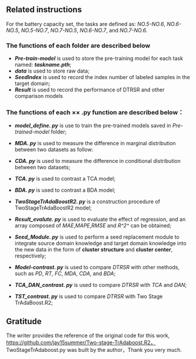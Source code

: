 ## Related instructions
For the battery capacity set, the tasks are defined as: *NO.5-NO.6*, *NO.6-NO.5*, *NO.5-NO.7*, *NO.7-NO.5*, *NO.6-NO.7*, and *NO.7-NO.6*.

### The  functions  of each folder are described below

- ***Pre-train-model*** is used to store the pre-training model for each task named: ***taskname.pth***;
- ***data*** is used to store raw data;
- ***SeedIndex*** is used to record the index number of labeled samples in the target domain;
- ***Result*** is used to record the performance of DTRSR and other comparison models


### The functions of each ×× .py function are described below：

- ***model_define. py***  is use to train the pre-trained models saved in *Pre-trained-model* folder;


- ***MDA. py*** is used to measure the difference in marginal distribution between two datasets as follow:
- ***CDA. py*** is used to measure the difference in conditional distribution between two datasets;
- ***TCA. py*** is used to contrast a TCA model;
- ***BDA. py*** is used to contrast a BDA model;
- ***TwoStageTrAdaBoostR2. py*** is a construction procedure of TwoStageTrAdaBoostR2 model;


- ***Result_evalute. py*** is used to evaluate the effect of regression, and an array composed of *MAE*,*MAPE*,*RMSE* and *R^2^* can be obtained;
- ***Seed_Module. py*** is used to perform a seed replacement module to integrate source domain knowledge and target domain knowledge into the new data in the form of **cluster structure** and **cluster center**, respectively;
- ***Model-contrast. py*** is used to compare *DTRSR* with other methods, such as *PD*, *RT*, *FC*, *MDA*, *CDA*, and *BDA*;
- ***TCA_DAN_contrast. py*** is used to compare *DTRSR* with *TCA* and *DAN*;
- ***TST_contrast. py*** is used to compare *DTRSR* with Two Stage TrAdaBoost.R2;

## Gratitude
The writer provides the reference of the original code for this work, https://github.com/jay15summer/Two-stage-TrAdaboost.R2，
TwoStageTrAdaboost.py was built by the author，Thank you very much.
